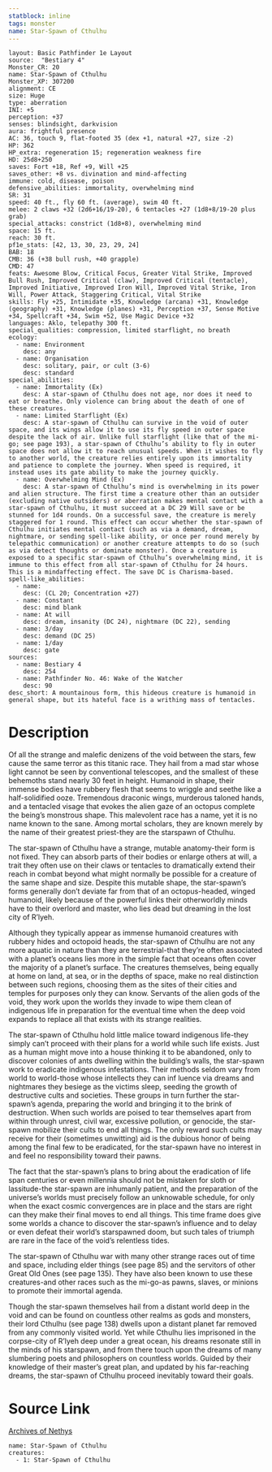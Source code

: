```yaml
---
statblock: inline
tags: monster
name: Star-Spawn of Cthulhu
---
```

```statblock
layout: Basic Pathfinder 1e Layout
source:  "Bestiary 4"
Monster_CR: 20
name: Star-Spawn of Cthulhu
Monster_XP: 307200
alignment: CE
size: Huge
type: aberration
INI: +5
perception: +37
senses: blindsight, darkvision
aura: frightful presence
AC: 36, touch 9, flat-footed 35 (dex +1, natural +27, size -2)
HP: 362
HP_extra: regeneration 15; regeneration weakness fire
HD: 25d8+250
saves: Fort +18, Ref +9, Will +25
saves_other: +8 vs. divination and mind-affecting
immune: cold, disease, poison
defensive_abilities: immortality, overwhelming mind
SR: 31
speed: 40 ft., fly 60 ft. (average), swim 40 ft.
melee: 2 claws +32 (2d6+16/19-20), 6 tentacles +27 (1d8+8/19-20 plus grab)
special_attacks: constrict (1d8+8), overwhelming mind
space: 15 ft.
reach: 30 ft.
pf1e_stats: [42, 13, 30, 23, 29, 24]
BAB: 18
CMB: 36 (+38 bull rush, +40 grapple)
CMD: 47
feats: Awesome Blow, Critical Focus, Greater Vital Strike, Improved Bull Rush, Improved Critical (claw), Improved Critical (tentacle), Improved Initiative, Improved Iron Will, Improved Vital Strike, Iron Will, Power Attack, Staggering Critical, Vital Strike
skills: Fly +25, Intimidate +35, Knowledge (arcana) +31, Knowledge (geography) +31, Knowledge (planes) +31, Perception +37, Sense Motive +34, Spellcraft +34, Swim +52, Use Magic Device +32
languages: Aklo, telepathy 300 ft.
special_qualities: compression, limited starflight, no breath
ecology:
  - name: Environment
    desc: any
  - name: Organisation
    desc: solitary, pair, or cult (3-6)
    desc: standard
special_abilities:
  - name: Immortality (Ex)
    desc: A star-spawn of Cthulhu does not age, nor does it need to eat or breathe. Only violence can bring about the death of one of these creatures.
  - name: Limited Starflight (Ex)
    desc: A star-spawn of Cthulhu can survive in the void of outer space, and its wings allow it to use its fly speed in outer space despite the lack of air. Unlike full starflight (like that of the mi-go; see page 193), a star-spawn of Cthulhu’s ability to fly in outer space does not allow it to reach unusual speeds. When it wishes to fly to another world, the creature relies entirely upon its immortality and patience to complete the journey. When speed is required, it instead uses its gate ability to make the journey quickly.
  - name: Overwhelming Mind (Ex)
    desc: A star-spawn of Cthulhu’s mind is overwhelming in its power and alien structure. The first time a creature other than an outsider (excluding native outsiders) or aberration makes mental contact with a star-spawn of Cthulhu, it must succeed at a DC 29 Will save or be stunned for 1d4 rounds. On a successful save, the creature is merely staggered for 1 round. This effect can occur whether the star-spawn of Cthulhu initiates mental contact (such as via a demand, dream, nightmare, or sending spell-like ability, or once per round merely by telepathic communication) or another creature attempts to do so (such as via detect thoughts or dominate monster). Once a creature is exposed to a specific star-spawn of Cthulhu’s overwhelming mind, it is immune to this effect from all star-spawn of Cthulhu for 24 hours. This is a mindaffecting effect. The save DC is Charisma-based.
spell-like_abilities:
  - name:
    desc: (CL 20; Concentration +27)
  - name: Constant
    desc: mind blank
  - name: At will
    desc: dream, insanity (DC 24), nightmare (DC 22), sending
  - name: 3/day
    desc: demand (DC 25)
  - name: 1/day
    desc: gate
sources:
  - name: Bestiary 4
    desc: 254
  - name: Pathfinder No. 46: Wake of the Watcher
    desc: 90
desc_short: A mountainous form, this hideous creature is humanoid in general shape, but its hateful face is a writhing mass of tentacles.
```
# Description
Of all the strange and malefic denizens of the void between the stars, few cause the same terror as this titanic race. They hail from a mad star whose light cannot be seen by conventional telescopes, and the smallest of these behemoths stand nearly 30 feet in height. Humanoid in shape, their immense bodies have rubbery flesh that seems to wriggle and seethe like a half-solidified ooze. Tremendous draconic wings, murderous taloned hands, and a tentacled visage that evokes the alien gaze of an octopus complete the being’s monstrous shape. This malevolent race has a name, yet it is no name known to the sane. Among mortal scholars, they are known merely by the name of their greatest priest-they are the starspawn of Cthulhu.

The star-spawn of Cthulhu have a strange, mutable anatomy-their form is not fixed. They can absorb parts of their bodies or enlarge others at will, a trait they often use on their claws or tentacles to dramatically extend their reach in combat beyond what might normally be possible for a creature of the same shape and size. Despite this mutable shape, the star-spawn’s forms generally don’t deviate far from that of an octopus-headed, winged humanoid, likely because of the powerful links their otherworldly minds have to their overlord and master, who lies dead but dreaming in the lost city of R’lyeh.

Although they typically appear as immense humanoid creatures with rubbery hides and octopoid heads, the star-spawn of Cthulhu are not any more aquatic in nature than they are terrestrial-that they’re often associated with a planet’s oceans lies more in the simple fact that oceans often cover the majority of a planet’s surface. The creatures themselves, being equally at home on land, at sea, or in the depths of space, make no real distinction between such regions, choosing them as the sites of their cities and temples for purposes only they can know. Servants of the alien gods of the void, they work upon the worlds they invade to wipe them clean of indigenous life in preparation for the eventual time when the deep void expands to replace all that exists with its strange realities.

The star-spawn of Cthulhu hold little malice toward indigenous life-they simply can’t proceed with their plans for a world while such life exists. Just as a human might move into a house thinking it to be abandoned, only to discover colonies of ants dwelling within the building’s walls, the star-spawn work to eradicate indigenous infestations. Their methods seldom vary from world to world-those whose intellects they can inf luence via dreams and nightmares they besiege as the victims sleep, seeding the growth of destructive cults and societies. These groups in turn further the star-spawn’s agenda, preparing the world and bringing it to the brink of destruction. When such worlds are poised to tear themselves apart from within through unrest, civil war, excessive pollution, or genocide, the star-spawn mobilize their cults to end all things. The only reward such cults may receive for their (sometimes unwitting) aid is the dubious honor of being among the final few to be eradicated, for the star-spawn have no interest in and feel no responsibility toward their pawns.

The fact that the star-spawn’s plans to bring about the eradication of life span centuries or even millennia should not be mistaken for sloth or lassitude-the star-spawn are inhumanly patient, and the preparation of the universe’s worlds must precisely follow an unknowable schedule, for only when the exact cosmic convergences are in place and the stars are right can they make their final moves to end all things. This time frame does give some worlds a chance to discover the star-spawn’s influence and to delay or even defeat their world’s starspawned doom, but such tales of triumph are rare in the face of the void’s relentless tides.

The star-spawn of Cthulhu war with many other strange races out of time and space, including elder things (see page 85) and the servitors of other Great Old Ones (see page 135). They have also been known to use these creatures-and other races such as the mi-go-as pawns, slaves, or minions to promote their immortal agenda.

Though the star-spawn themselves hail from a distant world deep in the void and can be found on countless other realms as gods and monsters, their lord Cthulhu (see page 138) dwells upon a distant planet far removed from any commonly visited world. Yet while Cthulhu lies imprisoned in the corpse-city of R’lyeh deep under a great ocean, his dreams resonate still in the minds of his starspawn, and from there touch upon the dreams of many slumbering poets and philosophers on countless worlds. Guided by their knowledge of their master’s great plan, and updated by his far-reaching dreams, the star-spawn of Cthulhu proceed inevitably toward their goals.
# Source Link
[Archives of Nethys](https://aonprd.com/MonsterDisplay.aspx?ItemName=Star-Spawn%20of%20Cthulhu)
```encounter-table
name: Star-Spawn of Cthulhu
creatures:
  - 1: Star-Spawn of Cthulhu
```
